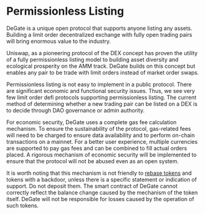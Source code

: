 # Permissionless Listing

DeGate is a unique open protocol that supports anyone listing any assets. Building a limit order decentralized exchange with fully open trading pairs will bring enormous value to the industry.

Uniswap, as a pioneering protocol of the DEX concept has proven the utility of a fully permissionless listing model to building asset diversity and ecological prosperity on the AMM track. DeGate builds on this concept but enables any pair to be trade with limit orders instead of market order swaps.

Permissionless listing is not easy to implement in a public protocol. There are significant economic and functional security issues. Thus, we see very few limit order defi protocols supporting permissionless listing. The current method of determining whether a new trading pair can be listed on a DEX is to decide through DAO governance or admin authority.

For economic security, DeGate uses a complete gas fee calculation mechanism. To ensure the sustainability of the protocol, gas-related fees will need to be charged to ensure data availability and to perform on-chain transactions on a mainnet. For a better user experience, multiple currencies are supported to pay gas fees and can be combined to fill actual orders placed. A rigorous mechanism of economic security will be implemented to ensure that the protocol will not be abused even as an open system.

It is worth noting that this mechanism is not friendly to [rebase tokens](https://www.coingecko.com/en/categories/rebase-tokens) and tokens with a backdoor, unless there is a specific statement or indication of support. Do not deposit them. The smart contract of DeGate cannot correctly reflect the balance change caused by the mechanism of the token itself. DeGate will not be responsible for losses caused by the operation of such tokens.
